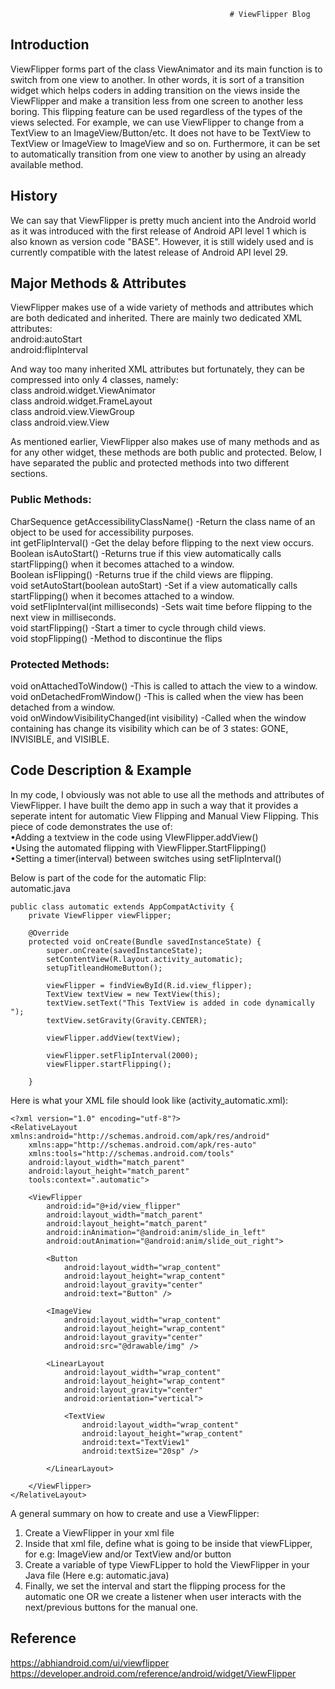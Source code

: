                                                      # ViewFlipper Blog
## Introduction
ViewFlipper forms part of the class ViewAnimator and its main function is to switch from one view to another. In other words, it is sort of a transition widget which helps coders in adding transition on the views inside the ViewFlipper and make a transition less from one screen to another less boring. This flipping feature can be used regardless of the types of the views selected. For example, we can use ViewFlipper to change from a TextView to an ImageView/Button/etc. It does not have to be TextView to TextView or ImageView to ImageView and so on. Furthermore, it can be set to automatically transition from one view to another by using an already available method.

## History 
We can say that ViewFlipper is pretty much ancient into the Android world as it was introduced with the first release of Android API level 1 which is also known as version code "BASE". However, it is still widely used and is currently compatible with the latest release of Android API level 29.

## Major Methods & Attributes
ViewFlipper makes use of a wide variety of methods and attributes which are both dedicated and inherited. There are mainly two dedicated XML attributes:<br/>
android:autoStart	 <br/>
android:flipInterval

And way too many inherited XML attributes but fortunately, they can be compressed into only 4 classes, namely:<br/>
class android.widget.ViewAnimator<br/>
class android.widget.FrameLayout<br/>
class android.view.ViewGroup<br/>
class android.view.View

As mentioned earlier, ViewFlipper also makes use of many methods and as for any other widget, these methods are both public and protected. Below, I have separated the public and protected methods into two different sections.
### Public Methods:
CharSequence getAccessibilityClassName() -Return the class name of an object to be used for accessibility purposes.<br/>
int getFlipInterval() -Get the delay before flipping to the next view occurs.<br/>
Boolean isAutoStart() -Returns true if this view automatically calls startFlipping() when it becomes attached to a window.<br/>
Boolean isFlipping() -Returns true if the child views are flipping.<br/>
void setAutoStart(boolean autoStart) -Set if a view automatically calls startFlipping() when it becomes attached to a window.<br/>
void setFlipInterval(int milliseconds) -Sets wait time before flipping to the next view in milliseconds.<br/>
void startFlipping() -Start a timer to cycle through child views.<br/>
void stopFlipping() -Method to discontinue the flips

### Protected Methods:
void onAttachedToWindow() -This is called to attach the view to a window.<br/>
void onDetachedFromWindow() -This is called when the view has been detached from a window.<br/>
void onWindowVisibilityChanged(int visibility) -Called when the window containing has change its visibility which can be of 3 states: GONE, INVISIBLE, and VISIBLE.<br/>

## Code Description & Example
In my code, I obviously was not able to use all the methods and attributes of ViewFlipper. I have built the demo app in such a way that it provides a seperate intent for automatic View Flipping and Manual View Flipping.
This piece of code demonstrates the use of:<br/>
•Adding a textview in the code using VIewFlipper.addView()<br/>
•Using the automated flipping with ViewFlipper.StartFlipping()<br/>
•Setting a timer(interval) between switches using setFlipInterval()<br/>

Below is part of the code for the automatic Flip:<br/> automatic.java<br/>
```
public class automatic extends AppCompatActivity {
    private ViewFlipper viewFlipper;

    @Override
    protected void onCreate(Bundle savedInstanceState) {
        super.onCreate(savedInstanceState);
        setContentView(R.layout.activity_automatic);
        setupTitleandHomeButton();

        viewFlipper = findViewById(R.id.view_flipper);
        TextView textView = new TextView(this);
        textView.setText("This TextView is added in code dynamically ");
        textView.setGravity(Gravity.CENTER);

        viewFlipper.addView(textView);

        viewFlipper.setFlipInterval(2000);
        viewFlipper.startFlipping();

    }
```
Here is what your XML file should look like (activity_automatic.xml): <br/>
```
<?xml version="1.0" encoding="utf-8"?>
<RelativeLayout xmlns:android="http://schemas.android.com/apk/res/android"
    xmlns:app="http://schemas.android.com/apk/res-auto"
    xmlns:tools="http://schemas.android.com/tools"
    android:layout_width="match_parent"
    android:layout_height="match_parent"
    tools:context=".automatic">

    <ViewFlipper
        android:id="@+id/view_flipper"
        android:layout_width="match_parent"
        android:layout_height="match_parent"
        android:inAnimation="@android:anim/slide_in_left"
        android:outAnimation="@android:anim/slide_out_right">

        <Button
            android:layout_width="wrap_content"
            android:layout_height="wrap_content"
            android:layout_gravity="center"
            android:text="Button" />

        <ImageView
            android:layout_width="wrap_content"
            android:layout_height="wrap_content"
            android:layout_gravity="center"
            android:src="@drawable/img" />

        <LinearLayout
            android:layout_width="wrap_content"
            android:layout_height="wrap_content"
            android:layout_gravity="center"
            android:orientation="vertical">

            <TextView
                android:layout_width="wrap_content"
                android:layout_height="wrap_content"
                android:text="TextView1"
                android:textSize="20sp" />

        </LinearLayout>

    </ViewFlipper>
</RelativeLayout>
```
A general summary on how to create and use a ViewFlipper:

1. Create a ViewFlipper in your xml file <br/>
2. Inside that xml file, define what is going to be inside that viewFLipper, for e.g: ImageView and/or TextView and/or button <br/>
3. Create a variable of type ViewFLipper to hold the ViewFlipper in your Java file (Here e.g: automatic.java) <br/>
4. Finally, we set the interval and start the flipping process for the automatic one OR we create a listener when user interacts with      the next/previous buttons for the manual one.<br/>

## Reference
https://abhiandroid.com/ui/viewflipper <br/>
https://developer.android.com/reference/android/widget/ViewFlipper <br/>
